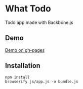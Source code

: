 # What Todo
Todo app made with Backbone.js

## Demo
[Demo on gh-pages](ackl.github.io/what-todo)
## Installation
```
npm install
browserify js/app.js -o bundle.js
```
